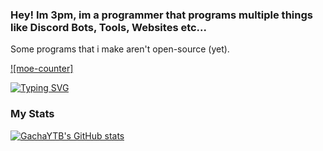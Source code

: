 ### Hey! Im **3pm**, im a programmer that programs multiple things like Discord Bots, Tools, Websites etc...
Some programs that i make aren't open-source (yet).

[![moe-counter]](#)

[![Typing SVG](https://readme-typing-svg.herokuapp.com?size=30&lines=Modding%20>%20Cookies)](https://git.io/typing-svg)

### My Stats
[![GachaYTB's GitHub stats](https://github-readme-stats.vercel.app/api?username=3pm-on-github&theme=react&show_icons=true)](https://github.com/3pm-on-github/3pm-on-github)
